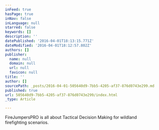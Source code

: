 ```yaml
---
inFeed: true
hasPage: true
inNav: false
inLanguage: null
starred: false
keywords: []
description: ''
datePublished: '2016-04-01T18:13:15.771Z'
dateModified: '2016-04-01T18:12:57.802Z'
authors: []
publisher:
  name: null
  domain: null
  url: null
  favicon: null
title: ''
author: []
sourcePath: _posts/2016-04-01-505640d9-7bb5-4205-af37-876d0743e299.md
published: true
url: 505640d9-7bb5-4205-af37-876d0743e299/index.html
_type: Article

---
```

FireJumpersPRO is all about Tactical Decision Making for wildland firefighting scenarios.